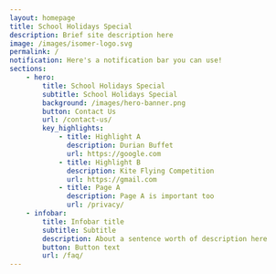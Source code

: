 ```yaml
---
layout: homepage
title: School Holidays Special
description: Brief site description here
image: /images/isomer-logo.svg
permalink: /
notification: Here's a notification bar you can use!
sections:
    - hero:
        title: School Holidays Special
        subtitle: School Holidays Special
        background: /images/hero-banner.png
        button: Contact Us
        url: /contact-us/
        key_highlights:
            - title: Highlight A
              description: Durian Buffet
              url: https://google.com
            - title: Highlight B
              description: Kite Flying Competition
              url: https://gmail.com
            - title: Page A
              description: Page A is important too
              url: /privacy/
    - infobar:
        title: Infobar title
        subtitle: Subtitle
        description: About a sentence worth of description here
        button: Button text
        url: /faq/
---
```


